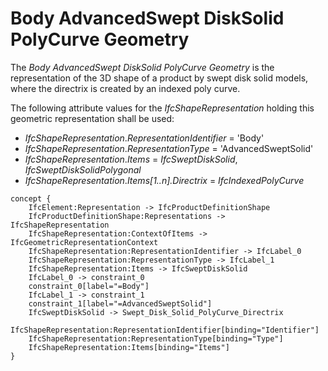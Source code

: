 Body AdvancedSwept DiskSolid PolyCurve Geometry
===============================================

The _Body AdvancedSwept DiskSolid PolyCurve Geometry_ is the representation of the 3D shape of a product by swept disk solid models, where the directrix is created by an indexed poly curve.

The following attribute values for the _IfcShapeRepresentation_ holding this geometric representation shall be used:

* _IfcShapeRepresentation_._RepresentationIdentifier_ = 'Body'
* _IfcShapeRepresentation_._RepresentationType_ = 'AdvancedSweptSolid'
* _IfcShapeRepresentation_._Items_ = _IfcSweptDiskSolid_, _IfcSweptDiskSolidPolygonal_
* _IfcShapeRepresentation_._Items[1..n].Directrix_ = _IfcIndexedPolyCurve_

```
concept {
    IfcElement:Representation -> IfcProductDefinitionShape
    IfcProductDefinitionShape:Representations -> IfcShapeRepresentation
    IfcShapeRepresentation:ContextOfItems -> IfcGeometricRepresentationContext
    IfcShapeRepresentation:RepresentationIdentifier -> IfcLabel_0
    IfcShapeRepresentation:RepresentationType -> IfcLabel_1
    IfcShapeRepresentation:Items -> IfcSweptDiskSolid
    IfcLabel_0 -> constraint_0
    constraint_0[label="=Body"]
    IfcLabel_1 -> constraint_1
    constraint_1[label="=AdvancedSweptSolid"]
    IfcSweptDiskSolid -> Swept_Disk_Solid_PolyCurve_Directrix
    IfcShapeRepresentation:RepresentationIdentifier[binding="Identifier"]
    IfcShapeRepresentation:RepresentationType[binding="Type"]
    IfcShapeRepresentation:Items[binding="Items"]
}
```
